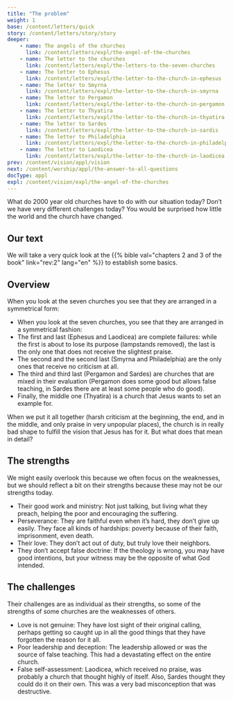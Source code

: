 ```yaml
---
title: "The problem"
weight: 1
base: /content/letters/quick
story: /content/letters/story/story
deeper:
    - name: The angels of the churches
      link: /content/letters/expl/the-angel-of-the-churches
    - name: The letter to the churches
      link: /content/letters/expl/the-letters-to-the-seven-churches
    - name: The letter to Ephesus
      link: /content/letters/expl/the-letter-to-the-church-in-ephesus
    - name: The letter to Smyrna
      link: /content/letters/expl/the-letter-to-the-church-in-smyrna
    - name: The letter to Pergamon
      link: /content/letters/expl/the-letter-to-the-church-in-pergamon
    - name: The letter to Thyatira
      link: /content/letters/expl/the-letter-to-the-church-in-thyatira
    - name: The letter to Sardes
      link: /content/letters/expl/the-letter-to-the-church-in-sardis
    - name: The letter to Philadelphia
      link: /content/letters/expl/the-letter-to-the-church-in-philadelphia
    - name: The letter to Laodicea
      link: /content/letters/expl/the-letter-to-the-church-in-laodicea
prev: /content/vision/appl/vision
next: /content/worship/appl/the-answer-to-all-questions
docType: appl
expl: /content/vision/expl/the-angel-of-the-churches
---
```


What do 2000 year old churches have to do with our situation today? Don’t we have very different challenges today? You would be surprised how little the world and the church have changed.

## Our text

<a name="6e6b"></a>
We will take a very quick look at the {{% bible val="chapters 2 and 3 of the book" link="rev:2" lang="en" %}} to establish some basics.

## Overview

<a name="1414"></a>
When you look at the seven churches you see that they are arranged in a symmetrical form:

- When you look at the seven churches, you see that they are arranged in a symmetrical fashion:
- The first and last (Ephesus and Laodicea) are complete failures: while the first is about to lose its purpose (lampstands removed), the last is the only one that does not receive the slightest praise.
- The second and the second last (Smyrna and Philadelphia) are the only ones that receive no criticism at all.
- The third and third last (Pergamon and Sardes) are churches that are mixed in their evaluation (Pergamon does some good but allows false teaching, in Sardes there are at least some people who do good).
- Finally, the middle one (Thyatira) is a church that Jesus wants to set an example for.

When we put it all together (harsh criticism at the beginning, the end, and in the middle, and only praise in very unpopular places), the church is in really bad shape to fulfill the vision that Jesus has for it. But what does that mean in detail?

## The strengths

<a name="2510"></a>
We might easily overlook this because we often focus on the weaknesses, but we should reflect a bit on their strengths because these may not be our strengths today.

- Their good work and ministry: Not just talking, but living what they preach, helping the poor and encouraging the suffering.
- Perseverance: They are faithful even when it’s hard, they don’t give up easily. They face all kinds of hardships: poverty because of their faith, imprisonment, even death.
- Their love: They don’t act out of duty, but truly love their neighbors.
- They don’t accept false doctrine: If the theology is wrong, you may have good intentions, but your witness may be the opposite of what God intended.

## The challenges

<a name="623b"></a>
Their challenges are as individual as their strengths, so some of the strengths of some churches are the weaknesses of others.

- Love is not genuine: They have lost sight of their original calling, perhaps getting so caught up in all the good things that they have forgotten the reason for it all.
- Poor leadership and deception: The leadership allowed or was the source of false teaching. This had a devastating effect on the entire church.
- False self-assessment: Laodicea, which received no praise, was probably a church that thought highly of itself. Also, Sardes thought they could do it on their own. This was a very bad misconception that was destructive.
